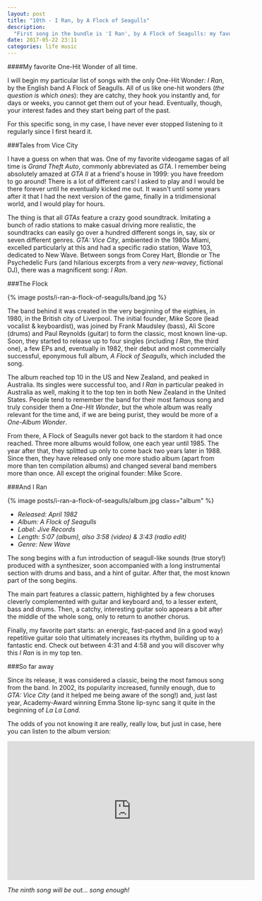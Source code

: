 ```yaml
---
layout: post
title: "10th - I Ran, by A Flock of Seagulls"
description:
  "First song in the bundle is 'I Ran', by A Flock of Seagulls: my favorite one-hit wonder all time."
date: 2017-05-22 23:11
categories: life music
---
```


####My favorite One-Hit Wonder of all time.

I will begin my particular list of songs with the only One-Hit Wonder: *I Ran*, by the English band A Flock of Seagulls. All of us like one-hit wonders (*the question is which ones*): they are catchy, they hook you instantly and, for days or weeks, you cannot get them out of your head. Eventually, though, your interest fades and they start being part of the past.

For this specific song, in my case, I have never ever stopped listening to it regularly since I first heard it.

###Tales from Vice City

I have a guess on when that was. One of my favorite videogame sagas of all time is *Grand Theft Auto*, commonly abbreviated as *GTA*. I remember being absolutely amazed at *GTA II* at a friend's house in 1999: you have freedom to go around! There is a lot of different cars! I asked to play and I would be there forever until he eventually kicked me out. It wasn't until some years after it that I had the next version of the game, finally in a tridimensional world, and I would play for hours.

The thing is that all *GTAs* feature a crazy good soundtrack. Imitating a bunch of radio stations to make casual driving more realistic, the soundtracks can easily go over a hundred different songs in, say, six or seven different genres. *GTA: Vice City*, ambiented in the 1980s Miami, excelled particularly at this and had a specific radio station, Wave 103, dedicated to New Wave. Between songs from Corey Hart, Blondie or The Psychedelic Furs (and hilarious excerpts from a very *new-wavey*, fictional DJ), there was a magnificent song: *I Ran*.

###The Flock

{% image posts/i-ran-a-flock-of-seagulls/band.jpg %}

The band behind it was created in the very beginning of the eigthies, in 1980, in the British city of Liverpool. The initial founder, Mike Score (lead vocalist & keyboardist), was joined by Frank Maudsley (bass), Ali Score (drums) and Paul Reynolds (guitar) to form the classic, most known line-up. Soon, they started to release up to four singles (including *I Ran*, the third one), a few EPs and, eventually in 1982, their debut and most commercially successful, eponymous full album, *A Flock of Seagulls*, which included the song.

The album reached top 10 in the US and New Zealand, and peaked in Australia. Its singles were successful too, and *I Ran* in particular peaked in Australia as well, making it to the top ten in both New Zealand in the United States. People tend to remember the band for their most famous song and truly consider them a *One-Hit Wonder*, but the whole album was really relevant for the time and, if we are being purist, they would be more of a *One-Album Wonder*.

From there, A Flock of Seagulls never got back to the stardom it had once reached. Three more albums would follow, one each year until 1985. The year after that, they splitted up only to come back two years later in 1988. Since then, they have released only one more studio album (apart from more than ten compilation albums) and changed several band members more than once. All except the original founder: Mike Score.

###And I Ran

{% image posts/i-ran-a-flock-of-seagulls/album.jpg class="album" %}

* *Released: April 1982*
* *Album: A Flock of Seagulls*
* *Label: Jive Records*
* *Length: 5:07 (album), also 3:58 (video) & 3:43 (radio edit)*
* *Genre: New Wave*

The song begins with a fun introduction of seagull-like sounds (true story!) produced with a synthesizer, soon accompanied with a long instrumental section with drums and bass, and a hint of guitar. After that, the most known part of the song begins.

The main part features a classic pattern, highlighted by a few choruses cleverly complemented with guitar and keyboard and, to a lesser extent, bass and drums. Then, a catchy, interesting guitar solo appears a bit after the middle of the whole song, only to return to another chorus.

Finally, my favorite part starts: an energic, fast-paced and (in a good way) repetitive guitar solo that ultimately increases its rhythm, building up to a fantastic end. Check out between 4:31 and 4:58 and you will discover why this *I Ran* is in my top ten.

###So far away

Since its release, it was considered a classic, being the most famous song from the band. In 2002, its popularity increased, funnily enough, due to *GTA: Vice City* (and it helped me being aware of the song!) and, just last year, Academy-Award winning Emma Stone lip-sync sang it quite in the beginning of *La La Land*.

The odds of you not knowing it are really, really low, but just in case, here you can listen to the album version:

<iframe width="560" height="315" src="https://www.youtube.com/embed/BJ7NVjZ-Eyg" frameborder="0" allowfullscreen class="youtube"></iframe>

*The ninth song will be out... song enough!*
